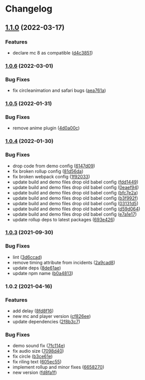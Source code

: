 # Changelog

## [1.1.0](https://www.github.com/donkeyclip/motorcortex-animetitles/compare/v1.0.6...v1.1.0) (2022-03-17)


### Features

* declare mc 8 as compatible ([d4c3851](https://www.github.com/donkeyclip/motorcortex-animetitles/commit/d4c38517939a74180959c8874f1b306ed88a1384))

### [1.0.6](https://www.github.com/donkeyclip/motorcortex-animetitles/compare/v1.0.5...v1.0.6) (2022-03-01)


### Bug Fixes

* fix circleanimation and safari bugs ([aea761a](https://www.github.com/donkeyclip/motorcortex-animetitles/commit/aea761ab1657c45eeb4ab4f35d8316b83bfe3522))

### [1.0.5](https://www.github.com/donkeyclip/motorcortex-animetitles/compare/v1.0.4...v1.0.5) (2022-01-31)


### Bug Fixes

* remove anime plugin ([4d0a00c](https://www.github.com/donkeyclip/motorcortex-animetitles/commit/4d0a00c05d83d2dc90666b2f20257c1ae4aea7c7))

### [1.0.4](https://www.github.com/donkeyclip/motorcortex-animetitles/compare/v1.0.3...v1.0.4) (2022-01-30)


### Bug Fixes

* drop code from demo config ([6147d09](https://www.github.com/donkeyclip/motorcortex-animetitles/commit/6147d091a741697c006138cbd547df3a8cfb1346))
* fix broken rollup config ([81d56da](https://www.github.com/donkeyclip/motorcortex-animetitles/commit/81d56da5779e8d5d0d3ecea20854485b34494dce))
* fix broken webpack config ([1f92033](https://www.github.com/donkeyclip/motorcortex-animetitles/commit/1f92033ab32c45f1f11be2ee85fce99209ea48c3))
* update build and demo files drop old babel config ([fdd1449](https://www.github.com/donkeyclip/motorcortex-animetitles/commit/fdd144995e557c03ce3fd75feef67b67efacb3a3))
* update build and demo files drop old babel config ([0eaef94](https://www.github.com/donkeyclip/motorcortex-animetitles/commit/0eaef941790acf89e3eb7f22794d1ac93d1a2acf))
* update build and demo files drop old babel config ([bfc7e2a](https://www.github.com/donkeyclip/motorcortex-animetitles/commit/bfc7e2a20a53e1dd76210f1b9bb8a998a1952797))
* update build and demo files drop old babel config ([b3f992f](https://www.github.com/donkeyclip/motorcortex-animetitles/commit/b3f992fe49ba5c9b1381dab845135f728ee65d12))
* update build and demo files drop old babel config ([03131d5](https://www.github.com/donkeyclip/motorcortex-animetitles/commit/03131d577d7e0e351b93ab03c05351c3363fadfe))
* update build and demo files drop old babel config ([d59d064](https://www.github.com/donkeyclip/motorcortex-animetitles/commit/d59d0645b6d1301787bcdb94bbb83abf9ae7db71))
* update build and demo files drop old babel config ([e7a1e17](https://www.github.com/donkeyclip/motorcortex-animetitles/commit/e7a1e1766b5cdc11d462ea3c553186dad87a9584))
* update rollup deps to latest packages ([693e426](https://www.github.com/donkeyclip/motorcortex-animetitles/commit/693e42659d824ff82ff8d9a508421e3acebc13db))

### [1.0.3](https://www.github.com/donkeyclip/motorcortex-animetitles/compare/v1.0.2...v1.0.3) (2021-09-30)


### Bug Fixes

* lint ([3d6ccad](https://www.github.com/donkeyclip/motorcortex-animetitles/commit/3d6ccade3c062a2311287e39a0857bd90fd49a44))
* remove timing attribute from incidents ([2a9cad8](https://www.github.com/donkeyclip/motorcortex-animetitles/commit/2a9cad84b02d4c3b2cdb5d49941eeae9cd69a5fe))
* update deps ([8de61ae](https://www.github.com/donkeyclip/motorcortex-animetitles/commit/8de61ae2b2acb510aa17fec72231ccfd069509a5))
* update npm name ([b0a4813](https://www.github.com/donkeyclip/motorcortex-animetitles/commit/b0a4813e97535fe9fe184459237c9f2fd5785a21))

### 1.0.2 (2021-04-16)


### Features

* add delay ([8fd8f16](https://www.github.com/kissmybutton/motorcortex-animetitles/commit/8fd8f1678cf5356ba134e69c42b92ef0e5195e56))
* new mc and player version ([cf826ee](https://www.github.com/kissmybutton/motorcortex-animetitles/commit/cf826ee5bd93103b8648e73383813f03f94a54e0))
* update dependencies ([2f8b3c7](https://www.github.com/kissmybutton/motorcortex-animetitles/commit/2f8b3c786a3c020c5328cf8b4f7098967f6cb6d8))


### Bug Fixes

* demo sound fix ([7fc114e](https://www.github.com/kissmybutton/motorcortex-animetitles/commit/7fc114ea80757bcda040b9123be69dc1425116b7))
* fix audio size ([7098d40](https://www.github.com/kissmybutton/motorcortex-animetitles/commit/7098d40259d6bb186db8eb1d80ad17b41b7e369b))
* fix circle ([b3ce61e](https://www.github.com/kissmybutton/motorcortex-animetitles/commit/b3ce61ed9012be1703560c0065cee7466228df0c))
* fix riling text ([605ec55](https://www.github.com/kissmybutton/motorcortex-animetitles/commit/605ec55572b743be179cdcac1f0d2c75237fc853))
* implement rollup and minor fixes ([6658270](https://www.github.com/kissmybutton/motorcortex-animetitles/commit/66582705fd51f616ad49d410fecbfc40727be5cf))
* new version ([fd8fa1f](https://www.github.com/kissmybutton/motorcortex-animetitles/commit/fd8fa1f8219adb5b5834962cb9cdec016295986c))
